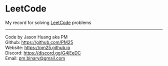 # LeetCode
My record for solving [LeetCode](https://leetcode.com/problems) problems
- - -
Code by Jason Huang aka PM  
Github:  https://github.com/PM25  
Website: https://pm25.github.io  
Discord: https://discord.gg/G4jEeDC  
Email:   pm.binary@gmail.com  
